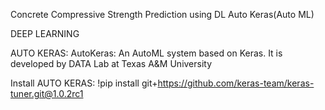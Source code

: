 Concrete Compressive Strength Prediction using DL Auto Keras(Auto ML)

DEEP LEARNING

AUTO KERAS: AutoKeras: An AutoML system based on Keras. It is developed by DATA Lab at Texas A&M University

Install AUTO KERAS: !pip install git+https://github.com/keras-team/keras-tuner.git@1.0.2rc1
